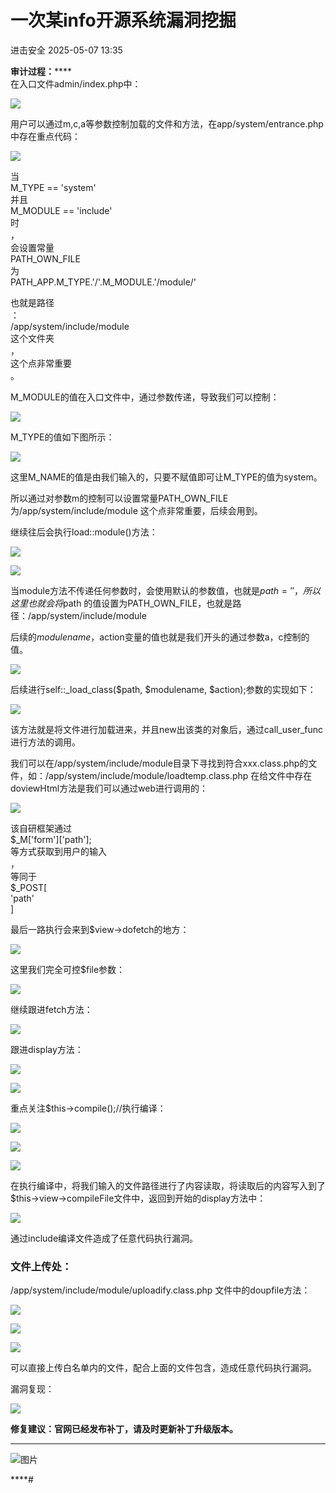 #  一次某info开源系统漏洞挖掘   
 进击安全   2025-05-07 13:35  
  
**审计过程：******  
在入口文件admin/index.php中：  
  
![](https://mmbiz.qpic.cn/sz_mmbiz_png/RzCEZQRRgcd0cb48uEHiaov27k3418pPutSgklU15rN2MIib8bq2nWQnnib1dPjicN8scaQhpEFBULkMsqwWHI5EDQ/640?wx_fmt=png&from=appmsg "")  
  
用户可以通过m,c,a等参数控制加载的文件和方法，在app/system/entrance.php中存在重点代码：  
  
![](https://mmbiz.qpic.cn/sz_mmbiz_png/RzCEZQRRgcd0cb48uEHiaov27k3418pPuzqzztQ7jWIS4Lgox27icj8olOAphK9Ntbgt2vpyxl1ia8iaicsEWg99kbQ/640?wx_fmt=png&from=appmsg "")  
  
当  
M_TYPE == 'system'  
并且  
M_MODULE == 'include'  
时  
，  
会设置常量  
PATH_OWN_FILE  
为  
PATH_APP.M_TYPE.'/'.M_MODULE.'/module/'  
  
  
也就是路径  
：  
/app/system/include/module   
这个文件夹  
，  
这个点非常重要  
。  
  
  
M_MODULE的值在入口文件中，通过参数传递，导致我们可以控制：  
  
![](https://mmbiz.qpic.cn/sz_mmbiz_png/RzCEZQRRgcd0cb48uEHiaov27k3418pPu2JMlygdT2ez9OiadOV58LPnXF8H0ScbcogYQ2XibeeaTjv96tjoVpXMg/640?wx_fmt=png&from=appmsg "")  
  
M_TYPE的值如下图所示：  
  
![](https://mmbiz.qpic.cn/sz_mmbiz_png/RzCEZQRRgcd0cb48uEHiaov27k3418pPu0EC0HZs8Zn9Nic0eWAwtVJ04ZAUagibiad9AAvBibGricG2hKiaxeNZnHokg/640?wx_fmt=png&from=appmsg "")  
  
这里M_NAME的值是由我们输入的，只要不赋值即可让M_TYPE的值为system。  
  
  
所以通过对参数m的控制可以设置常量PATH_OWN_FILE为/app/system/include/module 这个点非常重要，后续会用到。  
  
  
继续往后会执行load::module()方法：  
  
![](https://mmbiz.qpic.cn/sz_mmbiz_png/RzCEZQRRgcd0cb48uEHiaov27k3418pPuiamxu8TfQ7aJfPp1BPofTplCEeyGovHLJYx0W2ABKzyNaW1QXDEibzLw/640?wx_fmt=png&from=appmsg "")  
  
![](https://mmbiz.qpic.cn/sz_mmbiz_png/RzCEZQRRgcd0cb48uEHiaov27k3418pPuOug2M3O43XK2LqyymZMEuicvtA3QXhSsfEpaXWoq0mN6w6XnfCiaWHrA/640?wx_fmt=png&from=appmsg "")  
  
当module方法不传递任何参数时，会使用默认的参数值，也就是$path = ''，所以这里也就会将$path 的值设置为PATH_OWN_FILE，也就是路径：/app/system/include/module  
  
  
后续的$modulename，$action变量的值也就是我们开头的通过参数a，c控制的值。  
  
![](https://mmbiz.qpic.cn/sz_mmbiz_png/RzCEZQRRgcd0cb48uEHiaov27k3418pPuFfYPicB8noM8vuFnVGHMXHI6OyumbY93e0qiczT8vQpEqvGNJEBD94yg/640?wx_fmt=png&from=appmsg "")  
  
后续进行self::_load_class($path, $modulename, $action);参数的实现如下：  
  
![](https://mmbiz.qpic.cn/sz_mmbiz_png/RzCEZQRRgcd0cb48uEHiaov27k3418pPuT6OMxTOgBriapIXL2icehWjFf894a9akSjFtDQVJ2MU8xYwA18ia4LS3w/640?wx_fmt=png&from=appmsg "")  
  
该方法就是将文件进行加载进来，并且new出该类的对象后，通过call_user_func进行方法的调用。  
  
  
我们可以在/app/system/include/module目录下寻找到符合xxx.class.php的文件，如：/app/system/include/module/loadtemp.class.php 在给文件中存在doviewHtml方法是我们可以通过web进行调用的：  
  
![](https://mmbiz.qpic.cn/sz_mmbiz_png/RzCEZQRRgcd0cb48uEHiaov27k3418pPurXovUkibV9QuU6gWkZAHCp4E8J0W8NtJQKQwxnibUgO0cOc75OvNv4Pw/640?wx_fmt=png&from=appmsg "")  
  
该自研框架通过  
$_M['form']['path'];  
等方式获取到用户的输入  
，  
等同于  
$_POST[  
'path'  
]  
  
  
最后一路执行会来到$view->dofetch的地方：  
  
  
![](https://mmbiz.qpic.cn/sz_mmbiz_png/RzCEZQRRgcd0cb48uEHiaov27k3418pPuHal8rZIuVxcYXrB5qmk6E3AhpNicB5EFwEKYojqU5fShenVQQEtGInA/640?wx_fmt=png&from=appmsg "")  
  
这里我们完全可控$file参数：  
  
![](https://mmbiz.qpic.cn/sz_mmbiz_png/RzCEZQRRgcd0cb48uEHiaov27k3418pPuu2xbfqV6mTAY3vxNlZbhmMS9zpH2sTbdIZNWwrtJTHrs6GIIzibx2rg/640?wx_fmt=png&from=appmsg "")  
  
继续跟进fetch方法：  
  
![](https://mmbiz.qpic.cn/sz_mmbiz_png/RzCEZQRRgcd0cb48uEHiaov27k3418pPuvnW3yLqtPBMBSBh1oqSuP4EEeJIkO7D9VhFS74Uj3HhxYHRNuvhBBw/640?wx_fmt=png&from=appmsg "")  
  
跟进display方法：  
  
![](https://mmbiz.qpic.cn/sz_mmbiz_png/RzCEZQRRgcd0cb48uEHiaov27k3418pPuEA6qjXIMU6B4F2POAc09TVU5oWrRMOQlbW1LsEc4lT66kscw1STdfw/640?wx_fmt=png&from=appmsg "")  
  
![](https://mmbiz.qpic.cn/sz_mmbiz_png/RzCEZQRRgcd0cb48uEHiaov27k3418pPu87L0qglkjzUZTMoYX5YicgFfJvouvDFFN5NUXWXBe4m72wCcYSovPGQ/640?wx_fmt=png&from=appmsg "")  
  
重点关注$this->compile();//执行编译：  
  
![](https://mmbiz.qpic.cn/sz_mmbiz_png/RzCEZQRRgcd0cb48uEHiaov27k3418pPuxXF10tAtMFvibjSQK5KxtDuZSeM2C91W5otYPnHPzxfUJhvsPxlWZ3Q/640?wx_fmt=png&from=appmsg "")  
  
![](https://mmbiz.qpic.cn/sz_mmbiz_png/RzCEZQRRgcd0cb48uEHiaov27k3418pPuHsYKibvT77yKg4Jd3O1Y1HZTxlLibk2PiapDic1gSHTxNNFgfs1DSQM61Q/640?wx_fmt=png&from=appmsg "")  
  
![](https://mmbiz.qpic.cn/sz_mmbiz_png/RzCEZQRRgcd0cb48uEHiaov27k3418pPuEtMYl1Q7ib8O23lice7bNFn2KGQgSufNiaGiag66MpMfQfHmf0jic7icyJtA/640?wx_fmt=png&from=appmsg "")  
  
在执行编译中，将我们输入的文件路径进行了内容读取，将读取后的内容写入到了$this->view->compileFile文件中，返回到开始的display方法中：  
  
![](https://mmbiz.qpic.cn/sz_mmbiz_png/RzCEZQRRgcd0cb48uEHiaov27k3418pPu7GiaQoqT8zquQL3LB0HyNBhgibbhYp0FY1icCVYKPsgKvpEWiaGrLicMN0Q/640?wx_fmt=png&from=appmsg "")  
  
通过include编译文件造成了任意代码执行漏洞。  
  
### 文件上传处：  
  
  
/app/system/include/module/uploadify.class.php 文件中的doupfile方法：  
  
![](https://mmbiz.qpic.cn/sz_mmbiz_png/RzCEZQRRgcd0cb48uEHiaov27k3418pPuRAoVKrib4Z4jQm5lobvaDkdu4oDZLYEX3rmtE6jwlwQAHjQXf6RRcLg/640?wx_fmt=png&from=appmsg "")  
  
![](https://mmbiz.qpic.cn/sz_mmbiz_png/RzCEZQRRgcd0cb48uEHiaov27k3418pPuXPugUiaVSKNJbDfXZFp7z49v775JRIMQrDltazgLBPDB6BjKiaTibx3yA/640?wx_fmt=png&from=appmsg "")  
  
![](https://mmbiz.qpic.cn/sz_mmbiz_png/RzCEZQRRgcd0cb48uEHiaov27k3418pPuUdIQGLJxx0eDicLkYibF3DT5FoPPKqFd2vod57RepwCCtIlGbYzY125A/640?wx_fmt=png&from=appmsg "")  
  
可以直接上传白名单内的文件，配合上面的文件包含，造成任意代码执行漏洞。  
  
  
漏洞复现：  
  
![](https://mmbiz.qpic.cn/sz_mmbiz_png/RzCEZQRRgcd0cb48uEHiaov27k3418pPuicfIdagw74Cg8lU0a8zc2pXymiaekibFjmviaFa6GjNkspcTQia8W8w51Jg/640?wx_fmt=png&from=appmsg "")  
  
**修复建议：官网已经发布补丁，请及时更新补丁升级版本。**  
  
****  
  
  
![图片](https://mmbiz.qpic.cn/sz_mmbiz_jpg/ZRKuxIKRyhXhuxbCGecu4ibia3kSXD8ePQHrSvPSNtC7PmjzQwR88Hu0LpuXdQzamKBCPAXX82anLS8f0FF3LzzQ/640?wx_fmt=jpeg&tp=wxpic&wxfrom=5&wx_lazy=1 "")  
  
  
  
  
  
  
  
  
  
  
****#   
  
  
  
  
  
  
